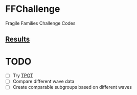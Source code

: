 # FFChallenge
Fragile Families Challenge Codes


## [Results](http://codalab.fragilefamilieschallenge.org/#results)


# TODO

- [ ] Try [TPOT](https://github.com/rhiever/tpot)
- [ ] Compare different wave data
- [ ] Create comparable subgroups based on different waves